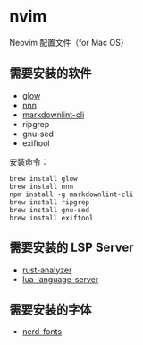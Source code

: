 # nvim

Neovim 配置文件（for Mac OS）

## 需要安装的软件

* [glow](https://github.com/charmbracelet/glow)
* [nnn](https://github.com/jarun/nnn)
* [markdownlint-cli](https://github.com/igorshubovych/markdownlint-cli)
* ripgrep
* gnu-sed
* exiftool

安装命令：

```shell
brew install glow
brew install nnn
npm install -g markdownlint-cli
brew install ripgrep
brew install gnu-sed
brew install exiftool
```

## 需要安装的 LSP Server

* [rust-analyzer](https://rust-analyzer.github.io)
* [lua-language-server](https://github.com/sumneko/lua-language-server)

## 需要安装的字体

* [nerd-fonts](https://www.nerdfonts.com)
